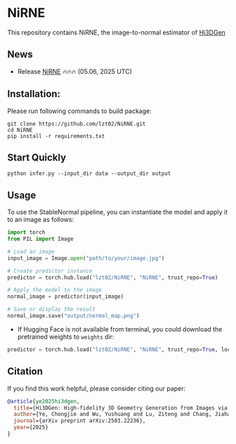 # **NiRNE**
This repository contains NiRNE, the image-to-normal estimator of [Hi3DGen](https://github.com/Stable-X/Hi3DGen)

## News
- Release [NiRNE](https://github.com/lzt02/NiRNE/) :fire::fire::fire: (05.06, 2025 UTC)

## Installation:
Please run following commands to build package:
```
git clone https://github.com/lzt02/NiRNE.git
cd NiRNE
pip install -r requirements.txt
```

## Start Quickly
```
python infer.py --input_dir data --output_dir output
```

## Usage
To use the StableNormal pipeline, you can instantiate the model and apply it to an image as follows:

```python
import torch
from PIL import Image

# Load an image
input_image = Image.open("path/to/your/image.jpg")

# Create predictor instance
predictor = torch.hub.load("lzt02/NiRNE", "NiRNE", trust_repo=True)

# Apply the model to the image
normal_image = predictor(input_image)

# Save or display the result
normal_image.save("output/normal_map.png")
```
- If Hugging Face is not available from terminal, you could download the pretrained weights to `weights` dir:

```python
predictor = torch.hub.load("lzt02/NiRNE", "NiRNE", trust_repo=True, local_cache_dir='./weights')
```

## Citation
If you find this work helpful, please consider citing our paper:
```bibtex
@article{ye2025hi3dgen,
  title={Hi3DGen: High-fidelity 3D Geometry Generation from Images via Normal Bridging},
  author={Ye, Chongjie and Wu, Yushuang and Lu, Ziteng and Chang, Jiahao and Guo, Xiaoyang and Zhou, Jiaqing and Zhao, Hao and Han, Xiaoguang},
  journal={arXiv preprint arXiv:2503.22236}, 
  year={2025}
}
```
